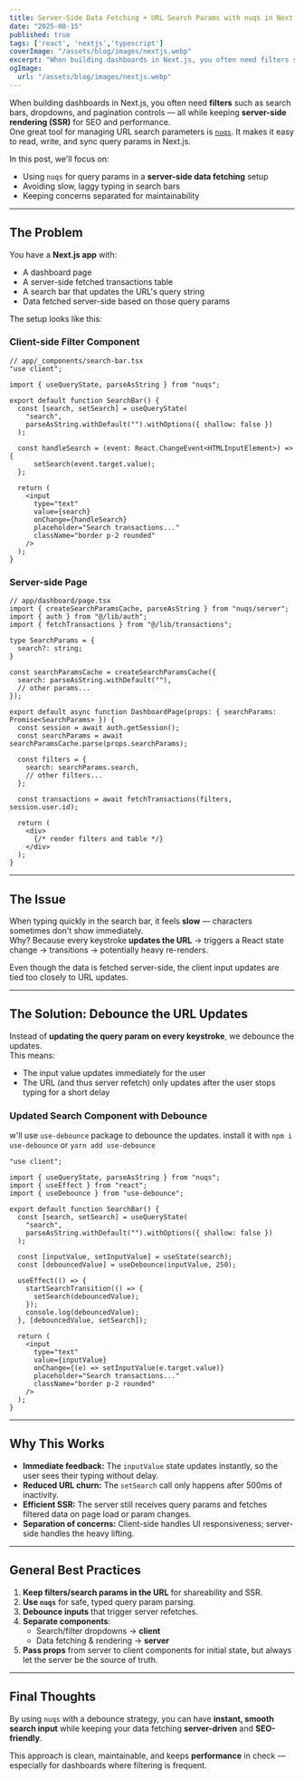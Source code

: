 ```yaml
---
title: Server-Side Data Fetching + URL Search Params with nuqs in Next.js
date: "2025-08-15"
published: true
tags: ['react', 'nextjs','typescript']
coverImage: "/assets/blog/images/nextjs.webp"
excerpt: "When building dashboards in Next.js, you often need filters such as search bars, dropdowns, and pagination controls..."
ogImage:
  url: "/assets/blog/images/nextjs.webp"
---
```


When building dashboards in Next.js, you often need **filters** such as search bars, dropdowns, and pagination controls — all while keeping **server-side rendering (SSR)** for SEO and performance.  
One great tool for managing URL search parameters is [`nuqs`](https://nuqs.47ng.com/). It makes it easy to read, write, and sync query params in Next.js.

In this post, we'll focus on:

- Using `nuqs` for query params in a **server-side data fetching** setup
- Avoiding slow, laggy typing in search bars
- Keeping concerns separated for maintainability

---

## The Problem

You have a **Next.js app** with:

- A dashboard page
- A server-side fetched transactions table
- A search bar that updates the URL's query string
- Data fetched server-side based on those query params

The setup looks like this:

### Client-side Filter Component

```tsx
// app/_components/search-bar.tsx
"use client";

import { useQueryState, parseAsString } from "nuqs";

export default function SearchBar() {
  const [search, setSearch] = useQueryState(
    "search",
    parseAsString.withDefault("").withOptions({ shallow: false })
  );

  const handleSearch = (event: React.ChangeEvent<HTMLInputElement>) => {
      setSearch(event.target.value);
  };

  return (
    <input
      type="text"
      value={search}
      onChange={handleSearch}
      placeholder="Search transactions..."
      className="border p-2 rounded"
    />
  );
}
```

### Server-side Page

```tsx
// app/dashboard/page.tsx
import { createSearchParamsCache, parseAsString } from "nuqs/server";
import { auth } from "@/lib/auth";
import { fetchTransactions } from "@/lib/transactions";

type SearchParams = {
  search?: string;
}

const searchParamsCache = createSearchParamsCache({
  search: parseAsString.withDefault(""),
  // other params...
});

export default async function DashboardPage(props: { searchParams: Promise<SearchParams> }) {
  const session = await auth.getSession();
  const searchParams = await searchParamsCache.parse(props.searchParams);

  const filters = {
    search: searchParams.search,
    // other filters...
  };

  const transactions = await fetchTransactions(filters, session.user.id);

  return (
    <div>
      {/* render filters and table */}
    </div>
  );
}
```

---

## The Issue

When typing quickly in the search bar, it feels **slow** — characters sometimes don't show immediately.  
Why? Because every keystroke **updates the URL** → triggers a React state change → transitions → potentially heavy re-renders.

Even though the data is fetched server-side, the client input updates are tied too closely to URL updates.

---

## The Solution: Debounce the URL Updates

Instead of **updating the query param on every keystroke**, we debounce the updates.  
This means:

- The input value updates immediately for the user
- The URL (and thus server refetch) only updates after the user stops typing for a short delay

### Updated Search Component with Debounce

w'll use `use-debounce` package to debounce the updates.
install it with `npm i use-debounce` or `yarn add use-debounce`

```tsx
"use client";

import { useQueryState, parseAsString } from "nuqs";
import { useEffect } from "react";
import { useDebounce } from "use-debounce";

export default function SearchBar() {
  const [search, setSearch] = useQueryState(
    "search",
    parseAsString.withDefault("").withOptions({ shallow: false })
  );

  const [inputValue, setInputValue] = useState(search);
  const [debouncedValue] = useDebounce(inputValue, 250);

  useEffect(() => {
    startSearchTransition(() => {
      setSearch(debouncedValue);
    });
    console.log(debouncedValue);
  }, [debouncedValue, setSearch]);

  return (
    <input
      type="text"
      value={inputValue}
      onChange={(e) => setInputValue(e.target.value)}
      placeholder="Search transactions..."
      className="border p-2 rounded"
    />
  );
}
```

---

## Why This Works

- **Immediate feedback:** The `inputValue` state updates instantly, so the user sees their typing without delay.
- **Reduced URL churn:** The `setSearch` call only happens after 500ms of inactivity.
- **Efficient SSR:** The server still receives query params and fetches filtered data on page load or param changes.
- **Separation of concerns:** Client-side handles UI responsiveness; server-side handles the heavy lifting.

---

## General Best Practices

1. **Keep filters/search params in the URL** for shareability and SSR.
2. **Use `nuqs`** for safe, typed query param parsing.
3. **Debounce inputs** that trigger server refetches.
4. **Separate components**:
   - Search/filter dropdowns → **client**
   - Data fetching & rendering → **server**
5. **Pass props** from server to client components for initial state, but always let the server be the source of truth.

---

## Final Thoughts

By using `nuqs` with a debounce strategy, you can have **instant, smooth search input** while keeping your data fetching **server-driven** and **SEO-friendly**.

This approach is clean, maintainable, and keeps **performance** in check — especially for dashboards where filtering is frequent.